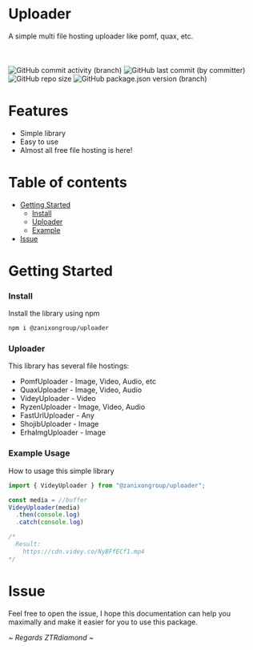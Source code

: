 # Uploader
A simple multi file hosting uploader like pomf, quax, etc.<br><br>
<br><br>
![GitHub commit activity (branch)](https://img.shields.io/github/commit-activity/t/zanixongroup/uploader?logo=github&cacheSeconds=12000&style=for-the-badge) ![GitHub last commit (by committer)](https://img.shields.io/github/last-commit/zanixongroup/uploader?style=for-the-badge) ![GitHub repo size](https://img.shields.io/github/repo-size/zanixongroup/uploader?logo=github&style=for-the-badge&link=https%3A%2F%2Fgithub.com%2Fzanixongroup%2Fuploader) ![GitHub package.json version (branch)](https://img.shields.io/github/package-json/v/zanixongroup/uploader/main?style=for-the-badge&logo=github)

# Features
- Simple library
- Easy to use
- Almost all free file hosting is here!

# Table of contents
- [Getting Started](#getting-started)
  - [Install](#install)
  - [Uploader](#uploader)
  - [Example](#example-usage)
- [Issue](#issue)

# Getting Started

### Install
Install the library using npm
```bash
npm i @zanixongroup/uploader
```

### Uploader
This library has several file hostings:
- PomfUploader - Image, Video, Audio, etc
- QuaxUploader - Image, Video, Audio
- VideyUploader - Video
- RyzenUploader - Image, Video, Audio
- FastUrlUploader - Any
- ShojibUploader - Image
- ErhaImgUploader - Image

### Example Usage
How to usage this simple library
```js
import { VideyUploader } from "@zanixongroup/uploader";

const media = //buffer
VideyUploader(media)
  .then(console.log)
  .catch(console.log)

/*
  Result:
    https://cdn.videy.co/NyBFfECf1.mp4
*/
```

# Issue
Feel free to open the issue, I hope this documentation can help you maximally and make it easier for you to use this package.

*~ Regards ZTRdiamond ~*
